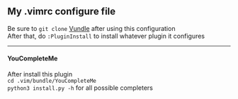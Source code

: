 ## My .vimrc configure file  
Be sure to `git clone` [Vundle](https://github.com/VundleVim/Vundle.vim) after using this configuration  
After that, do `:PluginInstall` to install whatever plugin it configures

-----
#### YouCompleteMe  

After install this plugin  
`cd .vim/bundle/YouCompleteMe`  
`python3 install.py -h` for all possible completers  
